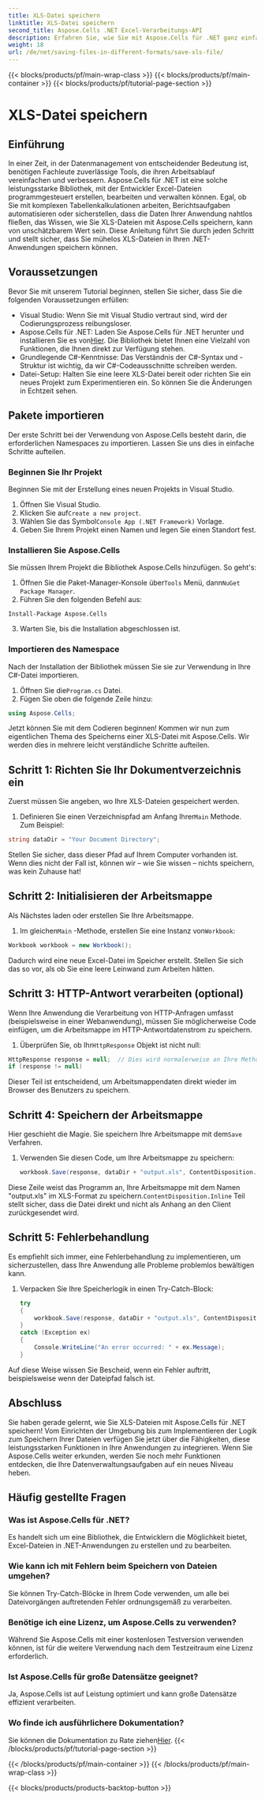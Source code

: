 ```yaml
---
title: XLS-Datei speichern
linktitle: XLS-Datei speichern
second_title: Aspose.Cells .NET Excel-Verarbeitungs-API
description: Erfahren Sie, wie Sie mit Aspose.Cells für .NET ganz einfach XLS-Dateien speichern. Schritt-für-Schritt-Anleitung mit praktischen Beispielen und FAQs inklusive.
weight: 18
url: /de/net/saving-files-in-different-formats/save-xls-file/
---
```


{{< blocks/products/pf/main-wrap-class >}}
{{< blocks/products/pf/main-container >}}
{{< blocks/products/pf/tutorial-page-section >}}

# XLS-Datei speichern

## Einführung
In einer Zeit, in der Datenmanagement von entscheidender Bedeutung ist, benötigen Fachleute zuverlässige Tools, die ihren Arbeitsablauf vereinfachen und verbessern. Aspose.Cells für .NET ist eine solche leistungsstarke Bibliothek, mit der Entwickler Excel-Dateien programmgesteuert erstellen, bearbeiten und verwalten können. Egal, ob Sie mit komplexen Tabellenkalkulationen arbeiten, Berichtsaufgaben automatisieren oder sicherstellen, dass die Daten Ihrer Anwendung nahtlos fließen, das Wissen, wie Sie XLS-Dateien mit Aspose.Cells speichern, kann von unschätzbarem Wert sein. Diese Anleitung führt Sie durch jeden Schritt und stellt sicher, dass Sie mühelos XLS-Dateien in Ihren .NET-Anwendungen speichern können.
## Voraussetzungen
Bevor Sie mit unserem Tutorial beginnen, stellen Sie sicher, dass Sie die folgenden Voraussetzungen erfüllen:
- Visual Studio: Wenn Sie mit Visual Studio vertraut sind, wird der Codierungsprozess reibungsloser.
- Aspose.Cells für .NET: Laden Sie Aspose.Cells für .NET herunter und installieren Sie es von[Hier](https://releases.aspose.com/cells/net/). Die Bibliothek bietet Ihnen eine Vielzahl von Funktionen, die Ihnen direkt zur Verfügung stehen.
- Grundlegende C#-Kenntnisse: Das Verständnis der C#-Syntax und -Struktur ist wichtig, da wir C#-Codeausschnitte schreiben werden.
- Datei-Setup: Halten Sie eine leere XLS-Datei bereit oder richten Sie ein neues Projekt zum Experimentieren ein. So können Sie die Änderungen in Echtzeit sehen.
## Pakete importieren
Der erste Schritt bei der Verwendung von Aspose.Cells besteht darin, die erforderlichen Namespaces zu importieren. Lassen Sie uns dies in einfache Schritte aufteilen.
### Beginnen Sie Ihr Projekt
Beginnen Sie mit der Erstellung eines neuen Projekts in Visual Studio.
1. Öffnen Sie Visual Studio.
2.  Klicken Sie auf`Create a new project`.
3.  Wählen Sie das Symbol`Console App (.NET Framework)` Vorlage.
4. Geben Sie Ihrem Projekt einen Namen und legen Sie einen Standort fest.
### Installieren Sie Aspose.Cells
Sie müssen Ihrem Projekt die Bibliothek Aspose.Cells hinzufügen. So geht's:
1.  Öffnen Sie die Paket-Manager-Konsole über`Tools` Menü, dann`NuGet Package Manager`.
2. Führen Sie den folgenden Befehl aus:
```
Install-Package Aspose.Cells
```
3. Warten Sie, bis die Installation abgeschlossen ist.
### Importieren des Namespace
Nach der Installation der Bibliothek müssen Sie sie zur Verwendung in Ihre C#-Datei importieren.
1.  Öffnen Sie die`Program.cs` Datei.
2. Fügen Sie oben die folgende Zeile hinzu:
```csharp
using Aspose.Cells;
```
Jetzt können Sie mit dem Codieren beginnen!
Kommen wir nun zum eigentlichen Thema des Speicherns einer XLS-Datei mit Aspose.Cells. Wir werden dies in mehrere leicht verständliche Schritte aufteilen.
## Schritt 1: Richten Sie Ihr Dokumentverzeichnis ein
Zuerst müssen Sie angeben, wo Ihre XLS-Dateien gespeichert werden.
1.  Definieren Sie einen Verzeichnispfad am Anfang Ihrer`Main` Methode. Zum Beispiel:
```csharp
string dataDir = "Your Document Directory";
```
Stellen Sie sicher, dass dieser Pfad auf Ihrem Computer vorhanden ist. Wenn dies nicht der Fall ist, können wir – wie Sie wissen – nichts speichern, was kein Zuhause hat!
## Schritt 2: Initialisieren der Arbeitsmappe
Als Nächstes laden oder erstellen Sie Ihre Arbeitsmappe.
1.  Im gleichen`Main` -Methode, erstellen Sie eine Instanz von`Workbook`:
```csharp
Workbook workbook = new Workbook();
```
Dadurch wird eine neue Excel-Datei im Speicher erstellt. Stellen Sie sich das so vor, als ob Sie eine leere Leinwand zum Arbeiten hätten.
## Schritt 3: HTTP-Antwort verarbeiten (optional)
Wenn Ihre Anwendung die Verarbeitung von HTTP-Anfragen umfasst (beispielsweise in einer Webanwendung), müssen Sie möglicherweise Code einfügen, um die Arbeitsmappe im HTTP-Antwortdatenstrom zu speichern.
1.  Überprüfen Sie, ob Ihr`HttpResponse` Objekt ist nicht null:
```csharp
HttpResponse response = null;  // Dies wird normalerweise an Ihre Methode übergeben
if (response != null)
```
Dieser Teil ist entscheidend, um Arbeitsmappendaten direkt wieder im Browser des Benutzers zu speichern.
## Schritt 4: Speichern der Arbeitsmappe
 Hier geschieht die Magie. Sie speichern Ihre Arbeitsmappe mit dem`Save` Verfahren.
1. Verwenden Sie diesen Code, um Ihre Arbeitsmappe zu speichern:
   ```csharp
   workbook.Save(response, dataDir + "output.xls", ContentDisposition.Inline, new XlsSaveOptions());
   ```
 Diese Zeile weist das Programm an, Ihre Arbeitsmappe mit dem Namen "output.xls" im XLS-Format zu speichern.`ContentDisposition.Inline` Teil stellt sicher, dass die Datei direkt und nicht als Anhang an den Client zurückgesendet wird.
## Schritt 5: Fehlerbehandlung
Es empfiehlt sich immer, eine Fehlerbehandlung zu implementieren, um sicherzustellen, dass Ihre Anwendung alle Probleme problemlos bewältigen kann.
1. Verpacken Sie Ihre Speicherlogik in einen Try-Catch-Block:
   ```csharp
   try
   {
       workbook.Save(response, dataDir + "output.xls", ContentDisposition.Inline, new XlsSaveOptions());
   }
   catch (Exception ex)
   {
       Console.WriteLine("An error occurred: " + ex.Message);
   }
   ```
Auf diese Weise wissen Sie Bescheid, wenn ein Fehler auftritt, beispielsweise wenn der Dateipfad falsch ist.
## Abschluss
Sie haben gerade gelernt, wie Sie XLS-Dateien mit Aspose.Cells für .NET speichern! Vom Einrichten der Umgebung bis zum Implementieren der Logik zum Speichern Ihrer Dateien verfügen Sie jetzt über die Fähigkeiten, diese leistungsstarken Funktionen in Ihre Anwendungen zu integrieren. Wenn Sie Aspose.Cells weiter erkunden, werden Sie noch mehr Funktionen entdecken, die Ihre Datenverwaltungsaufgaben auf ein neues Niveau heben.
## Häufig gestellte Fragen
### Was ist Aspose.Cells für .NET?
Es handelt sich um eine Bibliothek, die Entwicklern die Möglichkeit bietet, Excel-Dateien in .NET-Anwendungen zu erstellen und zu bearbeiten.
### Wie kann ich mit Fehlern beim Speichern von Dateien umgehen?
Sie können Try-Catch-Blöcke in Ihrem Code verwenden, um alle bei Dateivorgängen auftretenden Fehler ordnungsgemäß zu verarbeiten.
### Benötige ich eine Lizenz, um Aspose.Cells zu verwenden?
Während Sie Aspose.Cells mit einer kostenlosen Testversion verwenden können, ist für die weitere Verwendung nach dem Testzeitraum eine Lizenz erforderlich.
### Ist Aspose.Cells für große Datensätze geeignet?
Ja, Aspose.Cells ist auf Leistung optimiert und kann große Datensätze effizient verarbeiten.
### Wo finde ich ausführlichere Dokumentation?
 Sie können die Dokumentation zu Rate ziehen[Hier](https://reference.aspose.com/cells/net/).
{{< /blocks/products/pf/tutorial-page-section >}}

{{< /blocks/products/pf/main-container >}}
{{< /blocks/products/pf/main-wrap-class >}}

{{< blocks/products/products-backtop-button >}}
